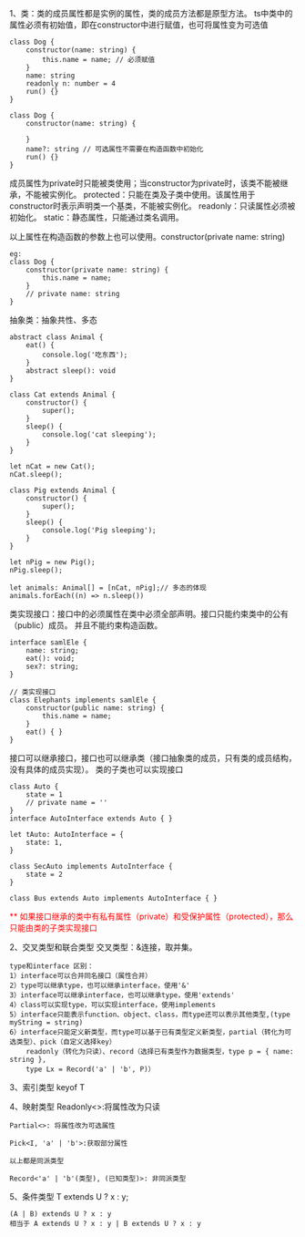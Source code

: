 1、类：类的成员属性都是实例的属性，类的成员方法都是原型方法。
    ts中类中的属性必须有初始值，即在constructor中进行赋值，也可将属性变为可选值
```
class Dog {
    constructor(name: string) {
        this.name = name; // 必须赋值
    }
    name: string
    readonly n: number = 4
    run() {}
}

class Dog {
    constructor(name: string) {
        
    }
    name?: string // 可选属性不需要在构造函数中初始化
    run() {}
}
```

成员属性为private时只能被类使用；当constructor为private时，该类不能被继承，不能被实例化。
protected：只能在类及子类中使用。该属性用于constructor时表示声明类一个基类，不能被实例化。
readonly：只读属性必须被初始化。
static：静态属性，只能通过类名调用。

以上属性在构造函数的参数上也可以使用。constructor(private name: string)
```
eg:
class Dog {
    constructor(private name: string) {
        this.name = name;
    }
    // private name: string
}
```

抽象类：抽象共性、多态
```
abstract class Animal {
    eat() {
        console.log('吃东西');
    }
    abstract sleep(): void
}

class Cat extends Animal {
    constructor() {
        super();
    }
    sleep() {
        console.log('cat sleeping');
    }
}

let nCat = new Cat();
nCat.sleep();

class Pig extends Animal {
    constructor() {
        super();
    }
    sleep() {
        console.log('Pig sleeping');
    }
}

let nPig = new Pig();
nPig.sleep();

let animals: Animal[] = [nCat, nPig];// 多态的体现
animals.forEach((n) => n.sleep())
```

类实现接口：接口中的必须属性在类中必须全部声明。接口只能约束类中的公有（public）成员。
并且不能约束构造函数。
```
interface samlEle {
    name: string;
    eat(): void;
    sex?: string;
}

// 类实现接口
class Elephants implements samlEle {
    constructor(public name: string) {
        this.name = name;
    }
    eat() { }
}
```

接口可以继承接口，接口也可以继承类（接口抽象类的成员，只有类的成员结构，没有具体的成员实现）。
类的子类也可以实现接口
```
class Auto {
    state = 1
    // private name = ''
}
interface AutoInterface extends Auto { }

let tAuto: AutoInterface = {
    state: 1,
}

class SecAuto implements AutoInterface {
    state = 2
}

class Bus extends Auto implements AutoInterface { }
```

<p style='color: red;'>** 如果接口继承的类中有私有属性（private）和受保护属性（protected），那么只能由类的子类实现接口</p>

2、交叉类型和联合类型
    交叉类型：&连接，取并集。

    type和interface 区别：
    1）interface可以合并同名接口（属性合并）
    2）type可以继承type，也可以继承interface，使用'&'
    3）interface可以继承interface，也可以继承type，使用'extends'
    4）class可以实现type，可以实现interface，使用implements
    5）interface只能表示function、object、class，而type还可以表示其他类型,(type myString = string)
    6）interface只能定义新类型，而type可以基于已有类型定义新类型，partial（转化为可选类型）、pick（自定义选择key）
        readonly（转化为只读）、record（选择已有类型作为数据类型，type p = { name: string },
        type Lx = Record('a' | 'b', P)）


3、索引类型 keyof T

4、映射类型
    Readonly<>:将属性改为只读

    Partial<>: 将属性改为可选属性

    Pick<I, 'a' | 'b'>:获取部分属性

    以上都是同派类型

    Record<'a' | 'b'(类型), (已知类型)>: 非同派类型

5、条件类型
    T extends U ? x : y;

    (A | B) extends U ? x : y
    相当于 A extends U ? x : y | B extends U ? x : y

